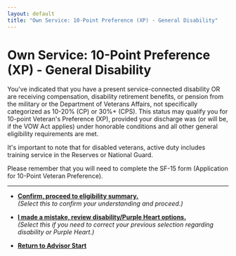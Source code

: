 ```yaml
---
layout: default
title: "Own Service: 10-Point Preference (XP) - General Disability"
---
```


# Own Service: 10-Point Preference (XP) - General Disability

You've indicated that you have a present service-connected disability OR are receiving compensation, disability retirement benefits, or pension from the military or the Department of Veterans Affairs, not specifically categorized as 10-20% (CP) or 30%+ (CPS). This status may qualify you for 10-point Veteran's Preference (XP), provided your discharge was (or will be, if the VOW Act applies) under honorable conditions and all other general eligibility requirements are met.

It's important to note that for disabled veterans, active duty includes training service in the Reserves or National Guard.

Please remember that you will need to complete the SF-15 form (Application for 10-Point Veteran Preference).

---

*   [**Confirm, proceed to eligibility summary.**](./eligible_xp_10point.md)
    <br>*(Select this to confirm your understanding and proceed.)*

*   [**I made a mistake, review disability/Purple Heart options.**](./ownservice_disability_details.md)
    <br>*(Select this if you need to correct your previous selection regarding disability or Purple Heart.)*

*   [**Return to Advisor Start**](./start.md)
